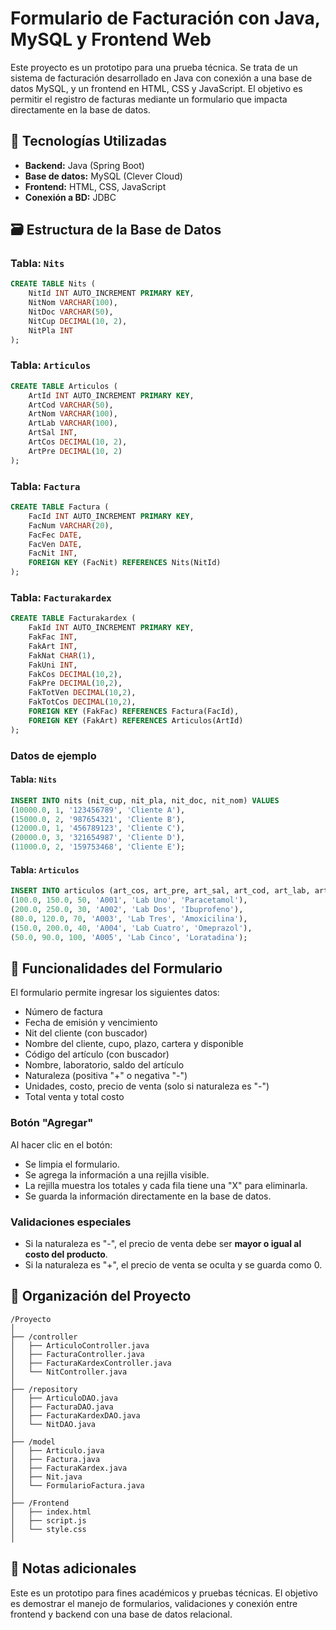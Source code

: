 
# Formulario de Facturación con Java, MySQL y Frontend Web

Este proyecto es un prototipo para una prueba técnica. Se trata de un sistema de facturación desarrollado en Java con conexión a una base de datos MySQL, y un frontend en HTML, CSS y JavaScript. El objetivo es permitir el registro de facturas mediante un formulario que impacta directamente en la base de datos.

## 🧰 Tecnologías Utilizadas

- **Backend:** Java (Spring Boot)
- **Base de datos:** MySQL (Clever Cloud)
- **Frontend:** HTML, CSS, JavaScript
- **Conexión a BD:** JDBC

## 🗃️ Estructura de la Base de Datos

### Tabla: `Nits`
```sql
CREATE TABLE Nits (
    NitId INT AUTO_INCREMENT PRIMARY KEY,
    NitNom VARCHAR(100),
    NitDoc VARCHAR(50),
    NitCup DECIMAL(10, 2),
    NitPla INT
);
```

### Tabla: `Articulos`
```sql
CREATE TABLE Articulos (
    ArtId INT AUTO_INCREMENT PRIMARY KEY,
    ArtCod VARCHAR(50),
    ArtNom VARCHAR(100),
    ArtLab VARCHAR(100),
    ArtSal INT,
    ArtCos DECIMAL(10, 2),
    ArtPre DECIMAL(10, 2)
);
```

### Tabla: `Factura`
```sql
CREATE TABLE Factura (
    FacId INT AUTO_INCREMENT PRIMARY KEY,
    FacNum VARCHAR(20),
    FacFec DATE,
    FacVen DATE,
    FacNit INT,
    FOREIGN KEY (FacNit) REFERENCES Nits(NitId)
);
```

### Tabla: `Facturakardex`
```sql
CREATE TABLE Facturakardex (
    FakId INT AUTO_INCREMENT PRIMARY KEY,
    FakFac INT,
    FakArt INT,
    FakNat CHAR(1),
    FakUni INT,
    FakCos DECIMAL(10,2),
    FakPre DECIMAL(10,2),
    FakTotVen DECIMAL(10,2),
    FakTotCos DECIMAL(10,2),
    FOREIGN KEY (FakFac) REFERENCES Factura(FacId),
    FOREIGN KEY (FakArt) REFERENCES Articulos(ArtId)
);
```

### Datos de ejemplo

#### Tabla: `Nits`
```sql
INSERT INTO nits (nit_cup, nit_pla, nit_doc, nit_nom) VALUES
(10000.0, 1, '123456789', 'Cliente A'),
(15000.0, 2, '987654321', 'Cliente B'),
(12000.0, 1, '456789123', 'Cliente C'),
(20000.0, 3, '321654987', 'Cliente D'),
(11000.0, 2, '159753468', 'Cliente E');
```

#### Tabla: `Articulos`
```sql
INSERT INTO articulos (art_cos, art_pre, art_sal, art_cod, art_lab, art_nom) VALUES
(100.0, 150.0, 50, 'A001', 'Lab Uno', 'Paracetamol'),
(200.0, 250.0, 30, 'A002', 'Lab Dos', 'Ibuprofeno'),
(80.0, 120.0, 70, 'A003', 'Lab Tres', 'Amoxicilina'),
(150.0, 200.0, 40, 'A004', 'Lab Cuatro', 'Omeprazol'),
(50.0, 90.0, 100, 'A005', 'Lab Cinco', 'Loratadina');
```

## 🧾 Funcionalidades del Formulario

El formulario permite ingresar los siguientes datos:

- Número de factura
- Fecha de emisión y vencimiento
- Nit del cliente (con buscador)
- Nombre del cliente, cupo, plazo, cartera y disponible
- Código del artículo (con buscador)
- Nombre, laboratorio, saldo del artículo
- Naturaleza (positiva "+" o negativa "-")
- Unidades, costo, precio de venta (solo si naturaleza es "-")
- Total venta y total costo

### Botón "Agregar"

Al hacer clic en el botón:

- Se limpia el formulario.
- Se agrega la información a una rejilla visible.
- La rejilla muestra los totales y cada fila tiene una "X" para eliminarla.
- Se guarda la información directamente en la base de datos.

### Validaciones especiales

- Si la naturaleza es "-", el precio de venta debe ser **mayor o igual al costo del producto**.
- Si la naturaleza es "+", el precio de venta se oculta y se guarda como 0.

## 📂 Organización del Proyecto

```
/Proyecto
│
├── /controller
│   ├── ArticuloController.java
│   ├── FacturaController.java
│   ├── FacturaKardexController.java
│   └── NitController.java
│
├── /repository
│   ├── ArticuloDAO.java
│   ├── FacturaDAO.java
│   ├── FacturaKardexDAO.java
│   └── NitDAO.java
│
├── /model
│   ├── Articulo.java
│   ├── Factura.java
│   ├── FacturaKardex.java
│   ├── Nit.java
│   └── FormularioFactura.java
│
├── /Frontend
│   ├── index.html
│   ├── script.js
│   └── style.css
│
```

## 🧪 Notas adicionales

Este es un prototipo para fines académicos y pruebas técnicas. El objetivo es demostrar el manejo de formularios, validaciones y conexión entre frontend y backend con una base de datos relacional.
